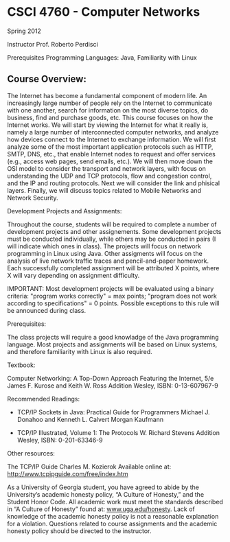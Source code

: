 CSCI 4760 - Computer Networks
==============================

Spring 2012


Instructor	Prof. Roberto Perdisci


Prerequisites	Programming Languages: Java, Familiarity with Linux


Course Overview:
----------------
The Internet has become a fundamental component of modern life. An increasingly large number of people rely on the Internet to communicate with one another, search for information on the most diverse topics, do business, find and purchase goods, etc. This course focuses on how the Internet works. We will start by viewing the Internet for what it really is, namely a large number of interconnected computer networks, and analyze how devices connect to the Internet to exchange information. We will first analyze some of the most important application protocols such as HTTP, SMTP, DNS, etc., that enable Internet nodes to request and offer services (e.g., access web pages, send emails, etc.). We will then move down the OSI model to consider the transport and network layers, with focus on understanding the UDP and TCP protocols, flow and congestion control, and the IP and routing protocols. Next we will consider the link and phisical layers. Finally, we will discuss topics related to Mobile Networks and Network Security.  


Development Projects and Assignments:

Throughout the course, students will be required to complete a number of development projects and other assignements. Some development projects must be conducted individually, while others may be conducted in pairs (I will indicate which ones in class). The projects will focus on network programming in Linux using Java. Other assigments will focus on the analysis of live network traffic traces and pencil-and-paper homework. Each successfully completed assignment will be attributed X points, where X will vary depending on assignment difficulty.

IMPORTANT: Most development projects will be evaluated using a binary criteria: "program works correctly" = max points; "program does not work according to specifications" = 0 points. Possible exceptions to this rule will be announced during class.


Prerequisites:

The class projects will require a good knowladge of the Java programming language. Most projects and assignments will be based on Linux systems, and therefore familiarity with Linux is also required.


Textbook:

Computer Networking: A Top-Down Approach Featuring the Internet, 5/e
James F. Kurose and Keith W. Ross
Addition Wesley, ISBN: 0-13-607967-9


Recommended Readings:

+ TCP/IP Sockets in Java: Practical Guide for Programmers
Michael J. Donahoo and Kenneth L. Calvert
Morgan Kaufmann

+ TCP/IP Illustrated, Volume 1: The Protocols
W. Richard Stevens
Addition Wesley, ISBN: 0-201-63346-9


Other resources:

The TCP/IP Guide
Charles M. Kozierok
Available online at: http://www.tcpipguide.com/free/index.htm



As a University of Georgia student, you have agreed to abide by the University’s academic honesty policy, “A Culture of Honesty,” and the Student Honor Code. All academic work must meet the standards described in “A Culture of Honesty” found at: www.uga.edu/honesty. Lack of knowledge of the academic honesty policy is not a reasonable explanation for a violation. Questions related to course assignments and the academic honesty policy should be directed to the instructor.
